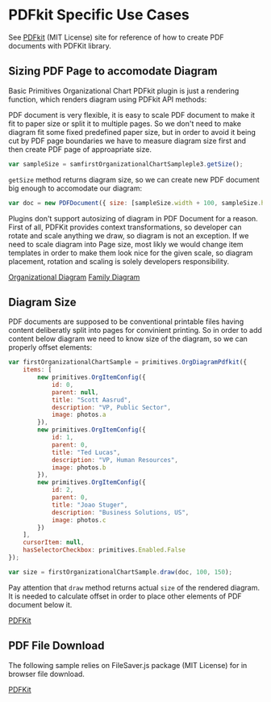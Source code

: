 # PDFkit Specific Use Cases

See [PDFkit](www.PDFkit.org) (MIT License) site for reference of how to create PDF documents with PDFKit library.

## Sizing PDF Page to accomodate Diagram

Basic Primitives Organizational Chart PDFkit plugin is just a rendering function, which renders diagram using PDFkit API methods:

PDF document is very flexible, it is easy to scale PDF document to make it fit to paper size or split it to multiple pages. So we don't need to make diagram fit some fixed predefined paper size, but in order to avoid it being cut by PDF page boundaries we have to measure diagram size first and then create PDF page of approapriate size.

```JavaScript
var sampleSize = samfirstOrganizationalChartSampleple3.getSize();
```

`getSize` method returns diagram size, so we can create new PDF document big enough to accomodate our diagram:

```JavaScript
var doc = new PDFDocument({ size: [sampleSize.width + 100, sampleSize.height + 150] });
```

Plugins don't support autosizing of diagram in PDF Document for a reason. First of all, PDFKit provides context transformations, so developer can rotate and scale anything we draw, so diagram is not an exception. If we need to scale diagram into Page size, most likly we would change item templates in order to make them look nice for the given scale, so diagram placement, rotation and scaling is solely developers responsibility. 

[Organizational Diagram](pdfkit.plugins/AutoSizeOrgDiagram.html)
[Family Diagram](pdfkit.plugins/AutoSizeFamDiagram.html)

## Diagram Size

PDF documents are supposed to be conventional printable files having content deliberatly split into pages for convinient printing. So in order to add content below diagram we need to know size of the diagram, so we can properly offset elements:

``` JavaScript
var firstOrganizationalChartSample = primitives.OrgDiagramPdfkit({
	items: [
		new primitives.OrgItemConfig({
			id: 0,
			parent: null,
			title: "Scott Aasrud",
			description: "VP, Public Sector",
			image: photos.a
		}),
		new primitives.OrgItemConfig({
			id: 1,
			parent: 0,
			title: "Ted Lucas",
			description: "VP, Human Resources",
			image: photos.b
		}),
		new primitives.OrgItemConfig({
			id: 2,
			parent: 0,
			title: "Joao Stuger",
			description: "Business Solutions, US",
			image: photos.c
		})
	],
	cursorItem: null,
	hasSelectorCheckbox: primitives.Enabled.False
});

var size = firstOrganizationalChartSample.draw(doc, 100, 150);
```

Pay attention that `draw` method returns actual `size` of the rendered diagram. It is needed to calculate offset in order to place other elements of PDF document below it. 

[PDFKit](pdfkit.plugins/Multipage.html)

## PDF File Download

The following sample relies on FileSaver.js package (MIT License) for in browser file download.

[PDFKit](pdfkit.plugins/FileDownload.html)